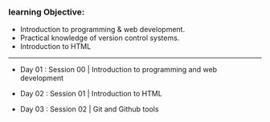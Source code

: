 
### learning Objective:
- Introduction to programming & web development.
- Practical knowledge of version control systems.
- Introduction to HTML

______________________________________________________________________________________

- Day 01 : Session 00 | Introduction to programming and web development

- Day 02 : Session 01 | Introduction to HTML

- Day 03 : Session 02 | Git and Github tools
